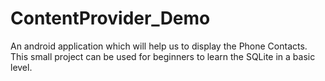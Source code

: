 # ContentProvider_Demo
An android application which will help us to display the Phone Contacts.
This small project can be used for beginners to learn the SQLite in a basic level.
